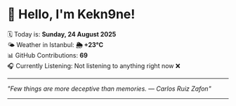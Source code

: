 # 👋 Hello, I'm Kekn9ne!

🗓️ Today is: **Sunday, 24 August 2025**  
🌤️ Weather in Istanbul: **🌦   +23°C**  
📊 GitHub Contributions: **69**  
🎧 Currently Listening: Not listening to anything right now ❌

---

_"Few things are more deceptive than memories. — *Carlos Ruiz Zafon*"_

---
